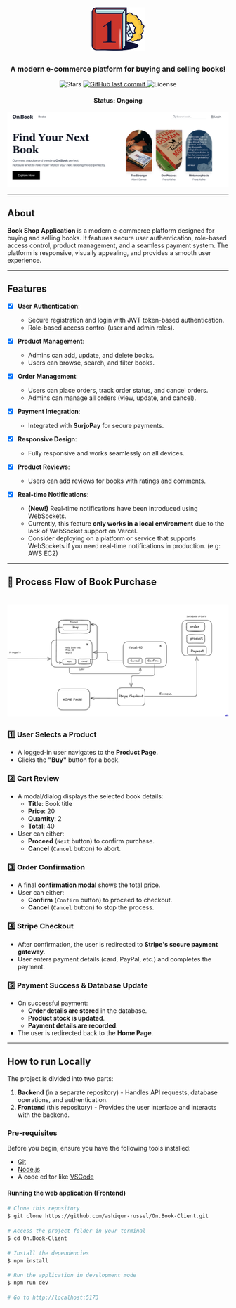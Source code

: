 <h1 align="center">
    <img alt="Book Shop" title="#BookShop" src="./src/assets/books/logo.png" />
</h1>

<h3 align="center">A modern e-commerce platform for buying and selling books!</h3>

<p align="center">

  <img alt="Stars" src="https://img.shields.io/github/stars/ashiqur-russel/On.Book-Client?style=social">
  
  <a href="https://github.com/ashiqur-russel/On.Book-Client">
    <img alt="GitHub last commit" src="https://img.shields.io/github/last-commit/ashiqur-russel/On.Book-Client">
  </a>
    
  <img alt="License" src="https://img.shields.io/badge/license-MIT-brightgreen">

</p>

<h4 align="center"> 
	 Status: Ongoing
</h4>

<p align="center">
    <img alt="Book Shop" title="#BookShop" src="./src/assets/books/login_banner.png" />
</p>

---

## About

**Book Shop Application** is a modern e-commerce platform designed for buying and selling books. It features secure user authentication, role-based access control, product management, and a seamless payment system. The platform is responsive, visually appealing, and provides a smooth user experience.

---

## Features

- [x] **User Authentication**:
  - Secure registration and login with JWT token-based authentication.
  - Role-based access control (user and admin roles).

- [x] **Product Management**:
  - Admins can add, update, and delete books.
  - Users can browse, search, and filter books.

- [x] **Order Management**:
  - Users can place orders, track order status, and cancel orders.
  - Admins can manage all orders (view, update, and cancel).

- [x] **Payment Integration**:
  - Integrated with **SurjoPay** for secure payments.

- [x] **Responsive Design**:
  - Fully responsive and works seamlessly on all devices.

- [x] **Product Reviews**:
  - Users can add reviews for books with ratings and comments.

- [x] **Real-time Notifications**:
  - **(New!)** Real-time notifications have been introduced using WebSockets.
  - Currently, this feature **only works in a local environment** due to the lack of WebSocket support on Vercel.
  - Consider deploying on a platform or service that supports WebSockets if you need real-time notifications in production. (e.g: AWS EC2)

---

## 🔄 Process Flow of Book Purchase

<h1 align="center">
    <img alt="Book Shop" title="#BookShop" src="./src/assets/books/by_process_flow.png" />
</h1>

### 1️⃣ **User Selects a Product**
- A logged-in user navigates to the **Product Page**.
- Clicks the **"Buy"** button for a book.

### 2️⃣ **Cart Review**
- A modal/dialog displays the selected book details:
  - **Title**: Book title
  - **Price**: 20
  - **Quantity**: 2
  - **Total**: 40
- User can either:
  - **Proceed** (`Next` button) to confirm purchase.
  - **Cancel** (`Cancel` button) to abort.

### 3️⃣ **Order Confirmation**
- A final **confirmation modal** shows the total price.
- User can either:
  - **Confirm** (`Confirm` button) to proceed to checkout.
  - **Cancel** (`Cancel` button) to stop the process.

### 4️⃣ **Stripe Checkout**
- After confirmation, the user is redirected to **Stripe's secure payment gateway**.
- User enters payment details (card, PayPal, etc.) and completes the payment.

### 5️⃣ **Payment Success & Database Update**
- On successful payment:
  - **Order details are stored** in the database.
  - **Product stock is updated**.
  - **Payment details are recorded**.
- The user is redirected back to the **Home Page**.

---

## How to run Locally

The project is divided into two parts:

1. **Backend** (in a separate repository) - Handles API requests, database operations, and authentication.
2. **Frontend** (this repository) - Provides the user interface and interacts with the backend.

### Pre-requisites

Before you begin, ensure you have the following tools installed:

- [Git](https://git-scm.com/)
- [Node.js](https://nodejs.org/en/)
- A code editor like [VSCode](https://code.visualstudio.com/)

#### Running the web application (Frontend)

```bash
# Clone this repository
$ git clone https://github.com/ashiqur-russel/On.Book-Client.git

# Access the project folder in your terminal
$ cd On.Book-Client

# Install the dependencies
$ npm install

# Run the application in development mode
$ npm run dev

# Go to http://localhost:5173

